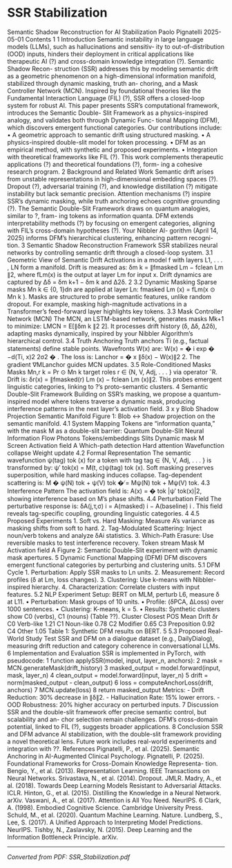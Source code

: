 # SSR Stabilization

Semantic Shadow Reconstruction for AI Stabilization Paolo Pignatelli 2025-05-01 Contents 1 1 Introduction Semantic instability in large language models (LLMs), such as hallucinations and sensitiv- ity to out-of-distribution (OOD) inputs, hinders their deployment in critical applications like therapeutic AI (?) and cross-domain knowledge integration (?). Semantic Shadow Recon- struction (SSR) addresses this by modeling semantic drift as a geometric phenomenon on a high-dimensional information manifold, stabilized through dynamic masking, truth an- choring, and a Mask Controller Network (MCN). Inspired by foundational theories like the Fundamental Interaction Language (FIL) (?), SSR offers a closed-loop system for robust AI. This paper presents SSR’s computational framework, introduces the Semantic Double- Slit Framework as a physics-inspired analogy, and validates both through Dynamic Func- tional Mapping (DFM), which discovers emergent functional categories. Our contributions include: • A geometric approach to semantic drift using structured masking. • A physics-inspired double-slit model for token processing. • DFM as an empirical method, with synthetic and proposed experiments. • Integration with theoretical frameworks like FIL (?). This work complements therapeutic applications (?) and theoretical foundations (?), form- ing a cohesive research program. 2 Background and Related Work Semantic drift arises from unstable representations in high-dimensional embedding spaces (?). Dropout (?), adversarial training (?), and knowledge distillation (?) mitigate instability but lack semantic precision. Attention mechanisms (?) inspire SSR’s dynamic masking, while truth anchoring echoes cognitive grounding (?). The Semantic Double-Slit Framework draws on quantum analogies, similar to ?, fram- ing tokens as information quanta. DFM extends interpretability methods (?) by focusing on emergent categories, aligning with FIL’s cross-domain hypotheses (?). Your Nibbler Al- gorithm (April 14, 2025) informs DFM’s hierarchical clustering, enhancing pattern recogni- tion. 3 Semantic Shadow Reconstruction Framework SSR stabilizes neural networks by controlling semantic drift through a closed-loop system. 3.1 Geometric View of Semantic Drift Activations in a model f with layers L1, . . . , LN form a manifold. Drift is measured as: δm k = ∥fmasked Lm − fclean Lm ∥2, where fLm(x) is the output at layer Lm for input x. Drift dynamics are captured by ∆δ = δm k+1 − δm k and ∆2δ. 2 3.2 Dynamic Masking Sparse masks Mn k ∈ {0, 1}dn are applied at layer Ln: fmasked Lm (x) = fLm(x ⊙ Mn k ). Masks are structured to probe semantic features, unlike random dropout. For example, masking high-magnitude activations in a Transformer’s feed-forward layer highlights key tokens. 3.3 Mask Controller Network (MCN) The MCN, an LSTM-based network, generates masks Mk+1 to minimize: LMCN = E[∥δm k ∥2 2]. It processes drift history (δ, ∆δ, ∆2δ), adapting masks dynamically, inspired by your Nibbler Algorithm’s hierarchical control. 3.4 Truth Anchoring Truth anchors Ti (e.g., factual statements) define stable points. Wavefronts W(x) are: W(x) = � i exp � −d(Ti, x)2 2σ2 � . The loss is: Lanchor = � x ∥δ(x) − W(x)∥2 2. The gradient ∇MLanchor guides MCN updates. 3.5 Role-Conditioned Masks Masks Mn,r k = Pr ⊙ Mn k target roles r ∈ {N, V, Adj, . . . } via operator ˆR. Drift is: δr(x) = ∥fmasked(r) Lm (x) − fclean Lm (x)∥2. This probes emergent linguistic categories, linking to ?’s proto-semantic clusters. 4 Semantic Double-Slit Framework Building on SSR’s masking, we propose a quantum-inspired model where tokens traverse a dynamic mask, producing interference patterns in the next layer’s activation field. 3 x y Blob Shadow Projection Semantic Manifold Figure 1: Blob ↔ Shadow projection on the semantic manifold. 4.1 System Mapping Tokens are “information quanta,” with the mask M as a double-slit barrier: Quantum Double-Slit Neural Information Flow Photons Tokens/embeddings Slits Dynamic mask M Screen Activation field A Which-path detection Hard attention Wavefunction collapse Weight update 4.2 Formal Representation The semantic wavefunction ψ(tag) tok (x) for a token with tag tag ∈ {N, V, Adj, . . . } is transformed by: ψ′ tok(x) = M(t, c)ψ(tag) tok (x). Soft masking preserves superposition, while hard masking induces collapse. Tag-dependent scattering is: M � ψ(N) tok + ψ(V) tok � ̸= Mψ(N) tok + Mψ(V) tok. 4.3 Interference Pattern The activation field is: A(x) = � tok |ψ′ tok(x)|2, showing interference based on M’s phase shifts. 4.4 Perturbation Field The perturbative response is: δA(j,τ,σ) i = A(masked) i − A(baseline) i . This field reveals tag-specific coupling, grounding linguistic categories. 4 4.5 Proposed Experiments 1. Soft vs. Hard Masking: Measure A’s variance as masking shifts from soft to hard. 2. Tag-Modulated Scattering: Inject noun/verb tokens and analyze δAi statistics. 3. Which-Path Erasure: Use reversible masks to test interference recovery. Token stream Mask M Activation field A Figure 2: Semantic Double-Slit experiment with dynamic mask apertures. 5 Dynamic Functional Mapping (DFM) DFM discovers emergent functional categories by perturbing and clustering units. 5.1 DFM Cycle 1. Perturbation: Apply SSR masks to Ln units. 2. Measurement: Record profiles (δ at Lm, loss changes). 3. Clustering: Use k-means with Nibbler-inspired hierarchy. 4. Characterization: Correlate clusters with input features. 5.2 NLP Experiment Setup: BERT on MLM, perturb L6, measure δ at L11. • Perturbation: Mask groups of 10 units. • Profile: (δPCA, ∆Loss) over 1000 sentences. • Clustering: K-means, k = 5. • Results: Synthetic clusters show C0 (verbs), C1 (nouns) (Table ??). Cluster Closest POS Mean Drift δr C0 Verb-like 1.21 C1 Noun-like 0.78 C2 Modifier 0.65 C3 Preposition 0.92 C4 Other 1.05 Table 1: Synthetic DFM results on BERT. 5 5.3 Proposed Real-World Study Test SSR and DFM on a dialogue dataset (e.g., DailyDialog), measuring drift reduction and category coherence in conversational LLMs. 6 Implementation and Evaluation SSR is implemented in PyTorch, with pseudocode: 1 function applySSR(model, input, layer_n, anchors): 2 mask = MCN.generateMask(drift_history) 3 masked_output = model.forward(input, mask, layer_n) 4 clean_output = model.forward(input, layer_n) 5 drift = norm(masked_output - clean_output) 6 loss = computeAnchorLoss(drift, anchors) 7 MCN.update(loss) 8 return masked_output Metrics: - Drift Reduction: 30% decrease in ∥δ∥2. - Hallucination Rate: 15% lower errors. - OOD Robustness: 20% higher accuracy on perturbed inputs. 7 Discussion SSR and the double-slit framework offer precise semantic control, but scalability and an- chor selection remain challenges. DFM’s cross-domain potential, linked to FIL (?), suggests broader applications. 8 Conclusion SSR and DFM advance AI stabilization, with the double-slit framework providing a novel theoretical lens. Future work includes real-world experiments and integration with ??. References Pignatelli, P., et al. (2025). Semantic Anchoring in AI-Augmented Clinical Psychology. Pignatelli, P. (2025). Foundational Frameworks for Cross-Domain Knowledge Representa- tion. Bengio, Y., et al. (2013). Representation Learning. IEEE Transactions on Neural Networks. Srivastava, N., et al. (2014). Dropout. JMLR. Madry, A., et al. (2018). Towards Deep Learning Models Resistant to Adversarial Attacks. ICLR. Hinton, G., et al. (2015). Distilling the Knowledge in a Neural Network. arXiv. Vaswani, A., et al. (2017). Attention is All You Need. NeurIPS. 6 Clark, A. (1998). Embodied Cognitive Science. Cambridge University Press. Schuld, M., et al. (2020). Quantum Machine Learning. Nature. Lundberg, S., Lee, S. (2017). A Unified Approach to Interpreting Model Predictions. NeurIPS. Tishby, N., Zaslavsky, N. (2015). Deep Learning and the Information Bottleneck Principle. arXiv.

---
*Converted from PDF: SSR_Stabilization.pdf*
